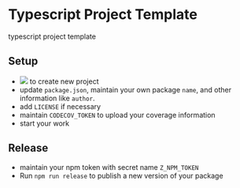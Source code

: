 # Typescript Project Template

typescript project template

## Setup

* [![](https://res.cloudinary.com/digf90pwi/image/upload/c_scale,r_14,w_98/a_0/v1581731363/%E6%8D%95%E8%8E%B7_iqiuwl.png)](https://github.com/Soontao/ts-project-template/generate) to create new project 
* update `package.json`, maintain your own package `name`, and other information like `author`.
* add `LICENSE` if necessary
* maintain `CODECOV_TOKEN` to upload your coverage information
* start your work

## Release

* maintain your npm token with secret name `Z_NPM_TOKEN`
* Run `npm run release` to publish a new version of your package